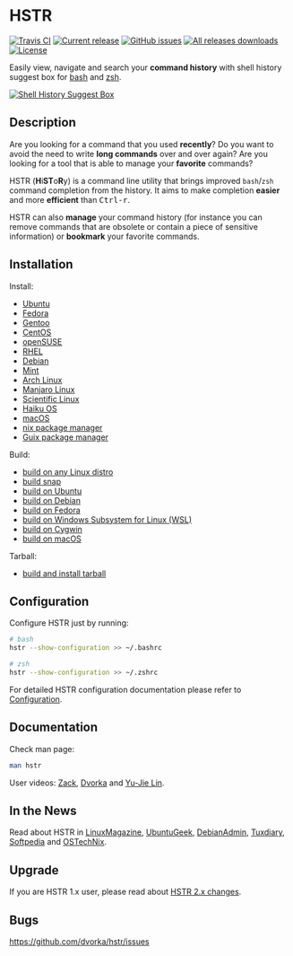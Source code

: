 # HSTR
[![Travis CI](https://travis-ci.org/dvorka/hstr.svg?branch=master)](https://travis-ci.org/dvorka/hstr)
[![Current release](https://img.shields.io/github/release/dvorka/hstr.svg)](https://github.com/dvorka/hstr/releases)
[![GitHub issues](https://img.shields.io/github/issues/dvorka/hstr.svg?maxAge=360)](https://github.com/dvorka/hstr/issues)
[![All releases downloads](https://img.shields.io/github/downloads/dvorka/hstr/total.svg)](https://github.com/dvorka/hstr/releases)
[![License](https://img.shields.io/github/license/dvorka/hstr?color=%23fe0000)](https://github.com/dvorka/hstr/blob/master/LICENSE)

Easily view, navigate and search your **command history** with shell history suggest box for 
[bash](https://www.gnu.org/software/bash/) and [zsh](CONFIGURATION.md#zsh-history-settings).

[![Shell History Suggest Box](doc/hstr-v2.gif "Shell History Suggest Box @ YouTube")](http://www.youtube.com/watch?v=sPF29NyXe2U)

## Description
Are you looking for a command that you used **recently**? Do you
want to  avoid the need to write **long commands** over and over
again? Are you looking for a tool that is able to manage your
**favorite** commands?

HSTR (**H**i**ST**o**R**y) is a command line utility that brings improved `bash`/`zsh` command completion
from the history. It aims to make completion **easier** and more **efficient**
than <kbd>Ctrl-r</kbd>.

HSTR can also **manage** your command history (for instance you can remove
commands that are obsolete or contain a piece of sensitive information)
or **bookmark** your favorite commands.

<!-- Check [video](http://www.youtube.com/watch?v=sPF29NyXe2U) tutorial. -->


## Installation
Install:

* [Ubuntu](INSTALLATION.md#ubuntu)
* [Fedora](INSTALLATION.md#fedorarhelcentosscientific)
* [Gentoo](INSTALLATION.md#gentoo)
* [CentOS](INSTALLATION.md#fedorarhelcentosscientific)
* [openSUSE](INSTALLATION.md#opensuse)
* [RHEL](INSTALLATION.md#fedorarhelcentosscientific)
* [Debian](INSTALLATION.md#debianmint)
* [Mint](INSTALLATION.md#debianmint)
* [Arch Linux](INSTALLATION.md#archmanjaro-linux)
* [Manjaro Linux](INSTALLATION.md#archmanjaro-linux)
* [Scientific Linux](INSTALLATION.md#fedorarhelcentosscientific)
* [Haiku OS](INSTALLATION.md#haiku-os)
* [macOS](INSTALLATION.md#macos)
* [nix package manager](INSTALLATION.md#nix-package-manager)
* [Guix package manager](INSTALLATION.md#guix-package-manager)

Build:

* [build on any Linux distro](INSTALLATION.md#build-on-any-linux-distro)
* [build snap](INSTALLATION.md#snap)
* [build on Ubuntu](INSTALLATION.md#build-on-ubuntu)
* [build on Debian](INSTALLATION.md#build-on-debian)
* [build on Fedora](INSTALLATION.md#build-on-fedora)
* [build on Windows Subsystem for Linux (WSL)](INSTALLATION.md#build-on-wsl)
* [build on Cygwin](INSTALLATION.md#build-on-cygwin)
* [build on macOS](INSTALLATION.md#build-on-macos)

Tarball:

* [build and install tarball](INSTALLATION.md#build-and-install-tarball)


## Configuration
Configure HSTR just by running:

```bash
# bash
hstr --show-configuration >> ~/.bashrc

# zsh
hstr --show-configuration >> ~/.zshrc
```
For detailed HSTR configuration documentation please refer to [Configuration](CONFIGURATION.md).


## Documentation
Check man page:

```bash
man hstr
```

User videos: [Zack](https://www.youtube.com/watch?v=Qd75pIeQkH8), [Dvorka](https://www.youtube.com/watch?v=sPF29NyXe2U) and [Yu-Jie Lin](https://www.youtube.com/watch?v=Qx5n_5B5xUw).
## In the News
Read about HSTR in [LinuxMagazine](http://www.linux-magazine.com/Issues/2014/164/Bash-History-on-Steroids), [UbuntuGeek](http://www.ubuntugeek.com/tag/hstr-bash-history), [DebianAdmin](http://www.debianadmin.com/hstr-easily-view-navigate-search-and-use-your-command-history-with-shell-history.html), [Tuxdiary](http://tuxdiary.com/2015/02/17/hstr/), [Softpedia](http://linux.softpedia.com/get/Terminals/BASH-Command-History-Completion-103155.shtml) and [OSTechNix](https://www.ostechnix.com/hstr-easily-view-navigate-search-manage-commandline-history/).


## Upgrade
If you are HSTR 1.x user, please read about [HSTR 2.x changes](https://github.com/dvorka/hstr/releases/tag/2.0).


## Bugs
https://github.com/dvorka/hstr/issues
